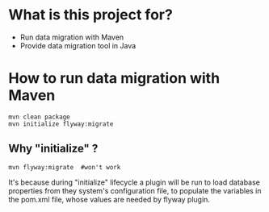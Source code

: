# What is this project for? 

* Run data migration with Maven
* Provide data migration tool in Java

# How to run data migration with Maven 

````
mvn clean package
mvn initialize flyway:migrate 
````

## Why "initialize" ?
````
mvn flyway:migrate  #won't work
````

It's because during "initialize" lifecycle a plugin will be run to load database properties from they system's configuration file, to populate the variables in the pom.xml file, whose values are needed by flyway plugin.